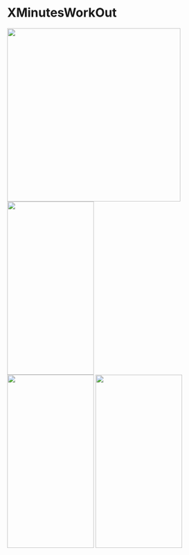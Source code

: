 # XMinutesWorkOut
<img src=https://user-images.githubusercontent.com/81194285/142292868-16d5e2ef-b2e2-4f9a-880c-85c3a7679b31.png width="400" height="400">

<img src=https://user-images.githubusercontent.com/81194285/142985535-6779a8bd-7724-4750-8ccc-320306a80588.png width="200" height="400">
<div>
<img src=https://user-images.githubusercontent.com/81194285/145099966-4fd44cd8-a828-4ec9-8bf9-693baadec8e9.png width="200" height="400">
<img src=https://user-images.githubusercontent.com/81194285/145100234-9cefb7bf-a77d-49f0-99fc-8fa6c64dc11e.png width="200" height="400">
  </div>



